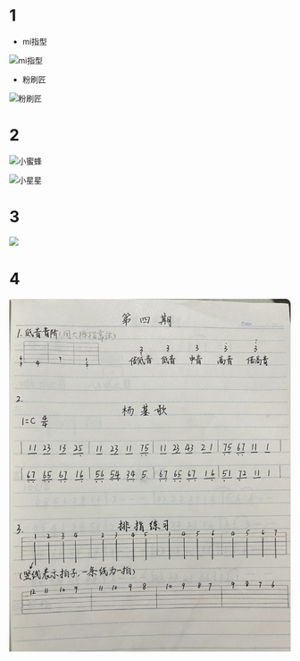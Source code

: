 # 1
+ mi指型
  
![mi指型](https://i2.kknews.cc/z-0WIwYH_ouuitd9jUgBfkoDgPN2siZQRoSsDPFWTHw/0.jpg)

+ 粉刷匠
  
![粉刷匠](https://www.qinyipu.com/d/file/jianpu/liuxinggequ/ed92719a676606ab3b55599c5af88bd9.jpg)

# 2

![小蜜蜂](https://www.littleducks.cn/uploads/allimg/1109/1688-110Z4130532.jpg)

![小星星](https://www.ertongzy.com/uploads/allimg/190126/09340GX7-1.jpg)

# 3

![](https://www.qupu123.com/Public/Uploads/2016/11/19/58304ae74eea4.jpg)

# 4

![](./Resources/y4.png)





